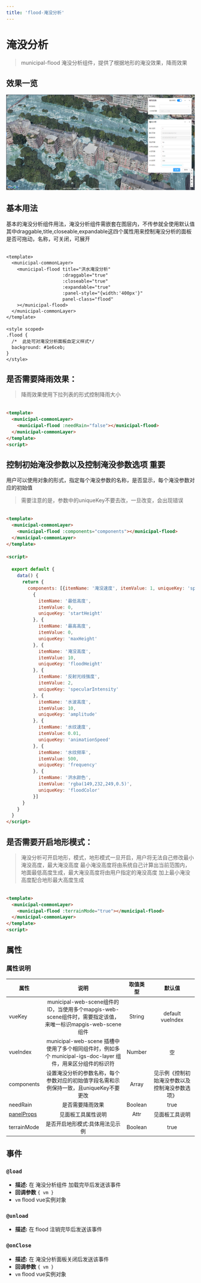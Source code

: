 ```yaml
---
title: 'flood-淹没分析'
---
```


# 淹没分析

> municipal-flood 淹没分析组件，提供了根据地形的淹没效果，降雨效果

## 效果一览

![效果一览](../../assets/flood1.png)

## 基本用法

基本的淹没分析组件用法，淹没分析组件需嵌套在图层内，不传参就全使用默认值 其中draggable,title,closeable,expandable这四个属性用来控制淹没分析的面板是否可拖动，名称，可关闭，可展开

```vue

<template>
  <municipal-commonLayer>
    <municipal-flood title="洪水淹没分析"
                     :draggable="true"
                     :closeable="true"
                     :expandable="true"
                     :panel-style="{width:'400px'}"
                     panel-class="flood"
    ></municipal-flood>
  </municipal-commonLayer>
</template>

<style scoped>
.flood {
  /*  此处可对淹没分析面板自定义样式*/
  background: #1e6ceb;
}
</style>
```

## 是否需要降雨效果：

> 降雨效果使用下拉列表的形式控制降雨大小

```html

<template>
  <municipal-commonLayer>
    <municipal-flood :needRain="false"></municipal-flood>
  </municipal-commonLayer>
</template>
<script>
```

## 控制初始淹没参数以及控制淹没参数选项 重要

用户可以使用对象的形式，指定每个淹没参数的名称，是否显示，每个淹没参数对应的初始值
> 需要注意的是，参数中的uniqueKey不要去改，一旦改变，会出现错误

```html

<template>
  <municipal-commonLayer>
    <municipal-flood :components="components"></municipal-flood>
  </municipal-commonLayer>
</template>

<script>

  export default {
    data() {
      return {
        components: [{itemName: '淹没速度', itemValue: 1, uniqueKey: 'speed'},
          {
            itemName: '最低高度',
            itemValue: 0,
            uniqueKey: 'startHeight'
          }, {
            itemName: '最高高度',
            itemValue: 0,
            uniqueKey: 'maxHeight'
          }, {
            itemName: '淹没高度',
            itemValue: 10,
            uniqueKey: 'floodHeight'
          }, {
            itemName: '反射光线强度',
            itemValue: 2,
            uniqueKey: 'specularIntensity'
          }, {
            itemName: '水波高度',
            itemValue: 10,
            uniqueKey: 'amplitude'
          }, {
            itemName: '水纹速度',
            itemValue: 0.01,
            uniqueKey: 'animationSpeed'
          }, {
            itemName: '水纹频率',
            itemValue: 500,
            uniqueKey: 'frequency'
          }, {
            itemName: '洪水颜色',
            itemValue: 'rgba(149,232,249,0.5)',
            uniqueKey: 'floodColor'
          }]
      }
    }
  }
</script>
```

## 是否需要开启地形模式：

> 淹没分析可开启地形，模式，地形模式一旦开启，用户将无法自己修改最小淹没高度，最大淹没高度
> 最小淹没高度将由系统自己计算出当前范围内，地面最低高度生成，最大淹没高度将由用户指定的淹没高度
> 加上最小淹没高度配合地形最大高度生成

```html

<template>
  <municipal-commonLayer>
    <municipal-flood :terrainMode="true"></municipal-flood>
  </municipal-commonLayer>
</template>
<script>
```

## 属性

### 属性说明

属性|说明|取值类型|默认值
--|:--:|:--:|:--:
vueKey|municipal-web-scene组件的 ID，当使用多个mapgis-web-scene组件时，需要指定该值，来唯一标识mapgis-web-scene组件|String|default vueIndex|当
vueIndex|municipal-web-scene 插槽中使用了多个相同组件时，例如多个 municipal-igs-doc-layer 组件，用来区分组件的标识符|Number|空
components|设置淹没分析的参数名称，每个参数对应的初始值字段名需和示例保持一致，且uniqueKey不要更改|Array|见示例《控制初始淹没参数以及控制淹没参数选项》
needRain|是否需要降雨效果|Boolean|true
[panelProps](https://aalldd.github.io/vue-cesium-component/components/common/panel.html#属性)|见面板工具属性说明|Attr|见面板工具说明
terrainMode|是否开启地形模式:具体用法见示例|Boolean|true

## 事件

### `@load`

- **描述:** 在 淹没分析组件 加载完毕后发送该事件
- **回调参数** `{ vm }`
- `vm` flood vue实例对象

### `@unload`

- **描述:** 在 flood 注销完毕后发送该事件

### `@onClose`

- **描述:** 在 淹没分析面板关闭后发送该事件
- **回调参数** `{ vm }`
- `vm` flood vue实例对象


